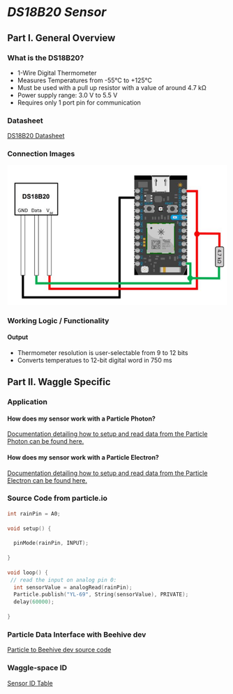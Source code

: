 # *DS18B20 Sensor*
## Part I. General Overview
### What is the DS18B20?
   
  * 1-Wire Digital Thermometer
  * Measures Temperatures from -55°C to +125°C
  * Must be used with a pull up resistor with a value of around 4.7 kΩ
  * Power supply range: 3.0 V to 5.5 V
  * Requires only 1 port pin for communication

### Datasheet
[DS18B20 Datasheet](https://github.com/charihara/Experimental_Sensors/blob/master/Datasheets/DS18B20_Data_Sheet.pdf)

### Connection Images
![image of DS18B20 connection](https://github.com/charihara/Experimental_Sensors/blob/master/Images/DS18B20_Connection.JPG)

### Working Logic / Functionality
#### Output

  * Thermometer resolution is user-selectable from 9 to 12 bits
  * Converts temperatues to 12-bit digital word in 750 ms

## Part II. Waggle Specific
### Application
#### How does my sensor work with a Particle Photon?
[Documentation detailing how to setup and read data from the Particle Photon can be found here.](https://github.com/charihara/Experimental_Sensors/blob/master/Photon_Instructions.md)
#### How does my sensor work with a Particle Electron?
[Documentation detailing how to setup and read data from the Particle Electron can be found here.](https://github.com/charihara/Experimental_Sensors/blob/master/Electron_Instructions.md)

### Source Code from particle.io

```C 
int rainPin = A0;

void setup() {
    
  pinMode(rainPin, INPUT);

}

void loop() {
 // read the input on analog pin 0:
  int sensorValue = analogRead(rainPin);
  Particle.publish("YL-69", String(sensorValue), PRIVATE);
  delay(60000);

}
```
### Particle Data Interface with Beehive dev <a name="beehive"></a>
[Particle to Beehive dev source code](https://github.com/JordanFleming/sensor_documentation/blob/master/Particle_to_Beehive_plugin)
### Waggle-space ID
[Sensor ID Table](https://github.com/JordanFleming/sensor_documentation/blob/master/Sensor_IDs.md)
